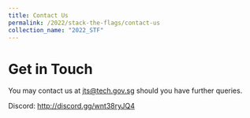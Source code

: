 ```yaml
---
title: Contact Us
permalink: /2022/stack-the-flags/contact-us
collection_name: "2022_STF"
---
```


# Get in Touch

You may contact us at jts@tech.gov.sg should you have further queries.

Discord: <http://discord.gg/wnt38ryJQ4>